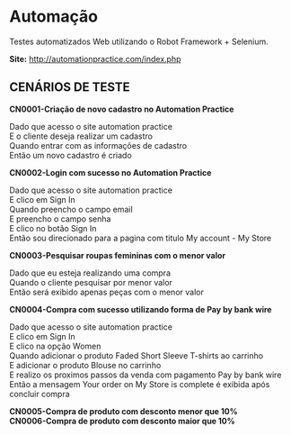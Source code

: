 # Automação

Testes automatizados Web utilizando o Robot Framework + Selenium.

**Site:** http://automationpractice.com/index.php

## CENÁRIOS DE TESTE

**CN0001-Criação de novo cadastro no Automation Practice**

<p>Dado que acesso o site automation practice <br />
E o cliente deseja realizar um cadastro<br />
Quando entrar com as informações de cadastro<br />
Então um novo cadastro é criado<br />

**CN0002-Login com sucesso no Automation Practice**

<p>Dado que acesso o site automation practice <br />
E clico em Sign In<br />
Quando preencho o campo email<br />
E preencho o campo senha<br />
E clico no botão Sign In<br />
Então sou direcionado para a pagina com titulo My account - My Store<br />

**CN0003-Pesquisar roupas femininas com o menor valor**

<p>Dado que eu esteja realizando uma compra<br />
Quando o cliente pesquisar por menor valor<br />
Então será exibido apenas peças com o menor valor<br />

**CN0004-Compra com sucesso utilizando forma de Pay by bank wire**
<p>Dado que acesso o site automation practice <br />
E clico em Sign In<br />
E clico na opção Women<br />
Quando adicionar o produto Faded Short Sleeve T-shirts ao carrinho<br />
E adicionar o produto Blouse no carrinho<br />
E realizo os proximos passos da venda com pagamento Pay by bank wire<br />
Então a mensagem Your order on My Store is complete é exibida após concluir compra<br />

**CN0005-Compra de produto com desconto menor que 10%**<br />
**CN0006-Compra de produto com desconto maior que 10%**
